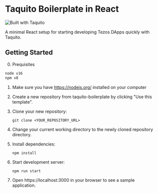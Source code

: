 # Taquito Boilerplate in React

![Built with Taquito][logo]

A minimal React setup for starting developing Tezos DApps quickly with Taquito.

## Getting Started

0. Prequisites

```sh
node v16
npm v8
```

1. Make sure you have https://nodejs.org/ installed on your computer
2. Create a new repository from taquito-boilerplate by clicking "Use this template".
3. Clone your new repository:

   `git clone <YOUR_REPOSITORY_URL>`

3. Change your current working directory to the newly cloned repository directory.
4. Install dependencies:

   `npm install`

5. Start development server:

   `npm run start`

6. Open https://localhost:3000 in your browser to see a sample application.

[logo]: https://raw.githubusercontent.com/ecadlabs/taquito-boilerplate/master/assets/built-with-taquito.png "Built with Taquito"
